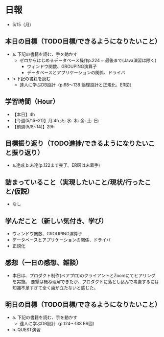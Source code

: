 # 日報
- 5/15（月）

## 本日の目標（TODO目標/できるようになりたいこと）
- a. 下記の書籍を読む、手を動かす
  - ゼロからはじめるデータベース操作p.224 ~ 最後まで(Java演習は除く)
    - ウィンドウ関数、GROUPING演算子
    - データベースとアプリケーションの関係、ドライバ
- b.下記の書籍を読む
  - 達人に学ぶDB設計（p.68～138 論理設計と正規化、ER図）

## 学習時間（Hour）
- 【本日】4h
- 【今週(5/15~21)】月:4h 火: 水: 木: 金: 土: 日:
- 【前週(5/8~14)】29h

## 目標振り返り（TODO進捗/できるようになりたいこと振り返り）
- a.達成 b.未達(p.122まで完了。ER図は未着手)

## 詰まっていること（実現したいこと/現状/行ったこと/仮説）
- なし

<!-- ```
・実現したいこと
・現状
・行ったこと
・仮説
``` -->

## 学んだこと（新しい気付き、学び）
- ウィンドウ関数、GROUPING演算子
- データベースとアプリケーションの関係、ドライバ
- 正規化


## 感想（一日の感想、雑談）
- 本日は、プロダクト制作(ペアプロ)のクライアントとZoomにてヒアリングを実施。
要望は概ね理解できたが、プロダクトに落とし込んで考慮するには知識不足すぎて全く歯が立たないと感じた。

## 明日の目標（TODO目標/できるようになりたいこと）
- a. 下記の書籍を読む、手を動かす
  - 達人に学ぶDB設計（p.124～138 ER図）
- b. QUEST演習
<!-- - c.移動中などスキマ時間に要件定義事例を読む (釜谷さんが紹介してくださっていた資料) -->
<!-- - d.sqlboltで1h演習する -->
  <!-- - 現時点で難易度が見えていないため、まずは挑戦してみる -->
<!-- - e. Week5-6_QUEST課題 -->
<!-- ##### 15.  実行計画を確認できる
	-  1. 実行計画
	-  2. 実行計画の確認
	-  3. 実行時間
	-  4. 高速なクエリ -->
<!-- ##### 16.  N＋1問題の対策ができる
	-  1. N+1問題
	-  2. N+1問題対策 -->
<!-- ##### 17.  データベース設計の流れを説明できる
	-  1. 論理設計
	-  2. 物理設計
	-  3. エンティティ
	-  4. 正規化
	-  5. ER 図
	-  6. テーブル定義
	-  7. インデックス -->
<!-- ##### 18.  エンティティを定義できる
	-  1. エンティティ -->
<!-- ##### 19.  データベースを正規化できる
	-  1. 第一正規形
	-  2. 第二正規形
	-  3. 第三正規形
	-  4. ボイスコッド正規形 -->
<!-- ##### 20.  ER 図を書くことができる
	-  1. ER 図 -->
<!-- ##### 21.  テーブルを定義できる
	-  1. データ型
	-  2. NULL
	-  3. プライマリーキー
	-  4. 初期値
	-  5. AUTO INCREMENT
	-  6. 外部キー制約
	-  7. ユニークキー制約
	-  8. テーブル定義 -->
<!-- ##### 22.  インデックスを設定できる
	-  1. インデックス設定前
	-  2. インデックスの作成
	-  3. インデックスの確認
	-  4. インデックスの効果の確認
	-  5. インデックスの説明
	-  6. インデックスの削除
	-  7. ベストプラクティス -->
<!-- ##### 23.  トランザクションについて説明できる
	-  1. トランザクション
	-  2. トランザクションの実行
	-  3. ロールバック
	-  4. コミット -->
<!-- ##### 24.  同時実行制御について説明できる
	-  1. 同時実行制御
	-  2. ACID 特性
	-  3. ロック
	-  4. ロックの確認 -->
<!-- ##### 提出 QUEST を提出する[インターネットTV]
	-  ステップ1
	-  ステップ2
	-  ステップ3 -->
<!-- ##### ブログ記事を投稿する -->
<!-- ##### オリジナルプロダクトのテーマを提出する
    1.  [オリジナルプロダクトのテーマ]を決定する
    2.  [1期生シート]にテーマのURLを提出し、メンターに連絡する -->

<!-- #### 残タスク / できるようになりたいこと
- 包括的なWeb技術の基本理解->「プロになるためのWeb技術入門」本
- オリジナルプロダクト制作のテーマ探索
- SRE業務の理解
- 質問する技術の習得 -->

<!-- ##### Ruby
- RuboCopの使用
- 「Rubyの公式リファレンスが読めるようになる本」 -->

<!-- ##### Linux
- 「実践入門」
- 「シェルスクリプト160本ノック」
- 「入門モダンLinux」
- 「Linuxのしくみ」
- 「スーパーユーザーなら知っておくべきLinuxシステムの仕組み」
- 「入門Rust」?
- 仮想化、コンテナ(TenForward)、コンテナオーケストレーション -->